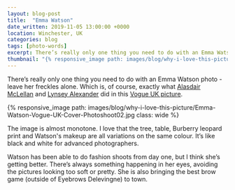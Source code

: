 ```yaml
---
layout: blog-post
title:  "Emma Watson"
date_written: 2019-11-05 13:00:00 +0000
location: Winchester, UK
categories: blog
tags: [photo-words]
excerpt: There’s really only one thing you need to do with an Emma Watson photo - leave her freckles alone. Which is, of course, exactly what Alasdair McLellan and Lynsey Alexander did in this Vogue UK picture.
thumbnail: "{% responsive_image path: images/blog/why-i-love-this-picture/Emma-Watson-Vogue-UK-Cover-Photoshoot02.jpg class: wide %}"
---
```

There’s really only one thing you need to do with an Emma Watson photo - leave her freckles alone. Which is, of course, exactly what [Alasdair McLellan](https://www.instagram.com/alasdairmclellan) and [Lynsey Alexander](https://www.instagram.com/lynseyalexander/) did in this [Vogue UK picture](https://www.vogue.co.uk/news/article/emma-watson-december-issue-british-vogue-2019).

{% responsive_image path: images/blog/why-i-love-this-picture/Emma-Watson-Vogue-UK-Cover-Photoshoot02.jpg class: wide %}

The image is almost monotone. I love that the tree, table, Burberry leopard print and Watson's makeup are all variations on the same colour. It’s like black and white for advanced photographers.

Watson has been able to do fashion shoots from day one, but I think she’s getting better. There’s always something happening in her eyes, avoiding the pictures looking too soft or pretty. She is also bringing the best brow game (outside of Eyebrows Delevingne) to town.
